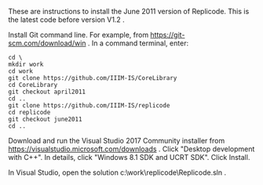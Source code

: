 These are instructions to install the June 2011 version of Replicode. This is the latest code before version V1.2 .

Install Git command line. For example, from https://git-scm.com/download/win .
In a command terminal, enter:

    cd \
    mkdir work
    cd work
    git clone https://github.com/IIIM-IS/CoreLibrary
    cd CoreLibrary
    git checkout april2011
    cd ..
    git clone https://github.com/IIIM-IS/replicode
    cd replicode
    git checkout june2011
    cd ..

Download and run the Visual Studio 2017 Community installer from https://visualstudio.microsoft.com/downloads .
Click "Desktop development with C++". In details, click "Windows 8.1 SDK and UCRT SDK". Click Install.

In Visual Studio, open the solution c:\work\replicode\Replicode.sln .

